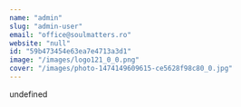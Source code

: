 ```yaml
---
name: "admin"
slug: "admin-user"
email: "office@soulmatters.ro"
website: "null"
id: "59b473454e63ea7e4713a3d1"
image: "/images/logo121_0_0.png"
cover: "/images/photo-1474149609615-ce5628f98c80_0.jpg"
---
```

undefined
    